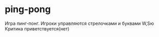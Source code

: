 # ping-pong
Игра пинг-понг. Игроки управляются стрелочками и буквами W,Sю Критика приветствуется(нет)

